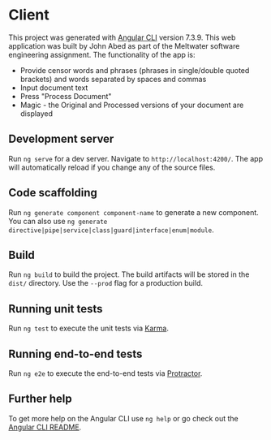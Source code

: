 # Client

This project was generated with [Angular CLI](https://github.com/angular/angular-cli) version 7.3.9.
This web application was built by John Abed as part of the Meltwater software engineering assignment. The functionality of the app is:

  - Provide censor words and phrases (phrases in single/double quoted brackets) and words separated by spaces and commas
  - Input document text
  - Press "Process Document"
  - Magic - the Original and Processed versions of your document are displayed

## Development server

Run `ng serve` for a dev server. Navigate to `http://localhost:4200/`. The app will automatically reload if you change any of the source files.

## Code scaffolding

Run `ng generate component component-name` to generate a new component. You can also use `ng generate directive|pipe|service|class|guard|interface|enum|module`.

## Build

Run `ng build` to build the project. The build artifacts will be stored in the `dist/` directory. Use the `--prod` flag for a production build.

## Running unit tests

Run `ng test` to execute the unit tests via [Karma](https://karma-runner.github.io).

## Running end-to-end tests

Run `ng e2e` to execute the end-to-end tests via [Protractor](http://www.protractortest.org/).

## Further help

To get more help on the Angular CLI use `ng help` or go check out the [Angular CLI README](https://github.com/angular/angular-cli/blob/master/README.md).
